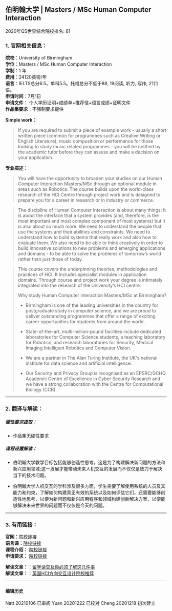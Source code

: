 ## 伯明翰大学 | Masters / MSc Human Computer Interaction

2020年QS世界综合院校排名: 81  

### 1. 官网相关信息：

**院校**：University of Birmingham  
**学位**：Masters / MSc Human Computer Interaction  
**学制**：1 年  
**费用**：24120英镑/年  
**语言**：IELTS总分6.5，单科5.5。托福总分不低于88, 19阅读, 听力, 写作, 21口语。  
**申请时间**：7月1日  
**申请文件**： 个人学历证明+成绩单+推荐信+语言成绩+证明文件  
**作品集要求**：不强制要求提供  

**Simple work：**  
> If you are required to submit a piece of example work - usually a short written piece (common for programmes such as Creative Writing or English Literature); music composition or performance for those looking to study music related programmes - you will be notified by the academic tutor before they can assess and make a decision on your application.

**专业描述：**   

> You will have the opportunity to broaden your studies on our Human Computer Interaction Masters/MSc through an optional module in areas such as Robotics. The course builds upon the world-class research of the HCI Centre through project work and is designed to prepare you for a career in research or in industry or commerce.

> The discipline of Human Computer Interaction is about many things: It is about the interface that a system provides (and, therefore, is the most important and most complex component of most systems) but it is also about so much more. We need to understand the people that use the systems and their abilities and constraints. We need to understand how to build systems that really work and also how to evaluate them. We also need to be able to think creatively in order to build innovative solutions to new problems and emerging applications and domains - to be able to solve the problems of tomorrow’s world rather than just those of today.

> This course covers the underpinning theories, methodologies and practices of HCI. It includes specialist modules in application domains. Through course and project work your degree is intimately integrated into the research of the University’s HCI centre.
>
> Why study Human Computer Interaction Masters/MSc at Birmingham?
>
> - Birmingham is one of the leading universities in the country for postgraduate study in computer science, and we are proud to deliver outstanding programmes that offer a range of exciting career opportunities for students from around the world.
>
> - State-of-the-art, multi-million-pound facilities include dedicated laboratories for Computer Science students, a teaching laboratory for Robotics, and research laboratories for Security, Medical Imaging Intelligent Robotics and Computer Vision.
>
> - We are a partner in The Alan Turing Institute, the UK's national institute for data science and artificial intelligence.
>
> - Our Security and Privacy Group is recognised as an EPSRC/GCHQ Academic Centre of Excellence in Cyber Security Research and we have a strong collaboration with the Centre for Computational Biology (CCB).


---


### 2. 翻译与解读：

##### 硬性要求提取：
- 作品集无硬性要求  

##### 课程设置解读：
- 伯明翰大学教学目标包括能够创造性思考，这是为了构建解决新问题的方法和新兴应用领域;这一发展才能带动未来人机交互的发展而不仅仅是致力于解决当下的技术问题。

- 伯明翰大学人机交互的学科涉及很多方面，学生需要了解使用系统的人员及其能力和约束，了解如何构建真正有效的系统以及如何评估它们，还需要能够创造性地思考，以便为新问题和新兴应用程序和领域构建创新解决方案，以便能够解决未来世界的问题而不仅仅是今天的问题。



---


### 3. 有用链接：
**官网：**[院校连接](https://www.birmingham.ac.uk/postgraduate/courses/taught/computer-science/human-computer-interaction.aspx)  
**语言课：**[院校链接](https://www.birmingham.ac.uk/postgraduate/pgt/requirements-pgt/international/english-courses.aspx)  
**课程介绍：** [院校链接](https://www.birmingham.ac.uk/postgraduate/courses/taught/computer-science/human-computer-interaction.aspx#CourseDetailsTab)  
**申请要求：** [院校链接](https://www.birmingham.ac.uk/postgraduate/courses/taught/computer-science/human-computer-interaction.aspx#CourseDetailsTab)


**解读文章：**：[留学读交互你必须了解这几件事](http://www.makebi.net/34036.html)  
**解读文章：**：[英国HCI方向交互设计院校推荐](http://www.makebi.net/24434.html)   



---


#### 编辑历史
Natt 20210106 已审阅
Yuan 20201222 已校对
Cheng 20201218 初次建立  
